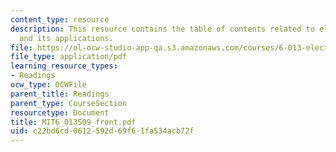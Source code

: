 ```yaml
---
content_type: resource
description: This resource contains the table of contents related to electromagnetics
  and its applications.
file: https://ol-ocw-studio-app-qa.s3.amazonaws.com/courses/6-013-electromagnetics-and-applications-spring-2009/c22bd6cd0612592d69f61fa534acb72f_MIT6_013S09_front.pdf
file_type: application/pdf
learning_resource_types:
- Readings
ocw_type: OCWFile
parent_title: Readings
parent_type: CourseSection
resourcetype: Document
title: MIT6_013S09_front.pdf
uid: c22bd6cd-0612-592d-69f6-1fa534acb72f
---
```

